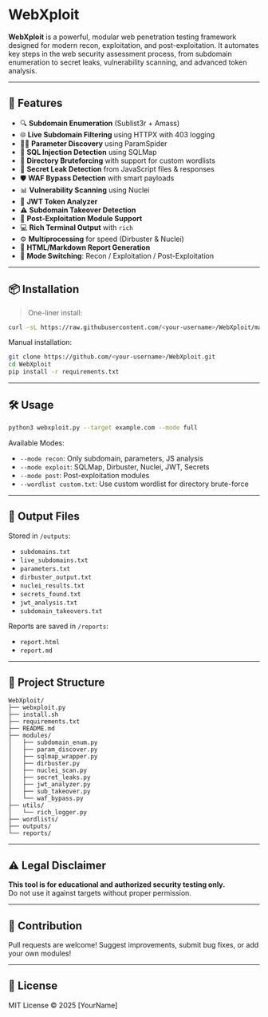 # WebXploit

**WebXploit** is a powerful, modular web penetration testing framework designed for modern recon, exploitation, and post-exploitation. It automates key steps in the web security assessment process, from subdomain enumeration to secret leaks, vulnerability scanning, and advanced token analysis.

---

## 🚀 Features

- 🔍 **Subdomain Enumeration** (Sublist3r + Amass)  
- 🌐 **Live Subdomain Filtering** using HTTPX with 403 logging  
- 🕵️‍♂️ **Parameter Discovery** using ParamSpider  
- 💉 **SQL Injection Detection** using SQLMap  
- 📁 **Directory Bruteforcing** with support for custom wordlists  
- 🔐 **Secret Leak Detection** from JavaScript files & responses  
- 🛡️ **WAF Bypass Detection** with smart payloads  
- 📊 **Vulnerability Scanning** using Nuclei  
- 🧠 **JWT Token Analyzer**  
- ⚠️ **Subdomain Takeover Detection**  
- 🎯 **Post-Exploitation Module Support**  
- 💻 **Rich Terminal Output** with `rich`  
- ⚙️ **Multiprocessing** for speed (Dirbuster & Nuclei)  
- 📝 **HTML/Markdown Report Generation**  
- 🔄 **Mode Switching**: Recon / Exploitation / Post-Exploitation  

---

## 📦 Installation

> One-liner install:
```bash
curl -sL https://raw.githubusercontent.com/<your-username>/WebXploit/main/install.sh | bash
```

Manual installation:
```bash
git clone https://github.com/<your-username>/WebXploit.git
cd WebXploit
pip install -r requirements.txt
```

---

## 🛠️ Usage

```bash
python3 webxploit.py --target example.com --mode full
```

Available Modes:
- `--mode recon`: Only subdomain, parameters, JS analysis
- `--mode exploit`: SQLMap, Dirbuster, Nuclei, JWT, Secrets
- `--mode post`: Post-exploitation modules
- `--wordlist custom.txt`: Use custom wordlist for directory brute-force

---

## 📂 Output Files

Stored in `/outputs`:
- `subdomains.txt`
- `live_subdomains.txt`
- `parameters.txt`
- `dirbuster_output.txt`
- `nuclei_results.txt`
- `secrets_found.txt`
- `jwt_analysis.txt`
- `subdomain_takeovers.txt`

Reports are saved in `/reports`:
- `report.html`
- `report.md`

---

## 📁 Project Structure

```
WebXploit/
├── webxploit.py
├── install.sh
├── requirements.txt
├── README.md
├── modules/
│   ├── subdomain_enum.py
│   ├── param_discover.py
│   ├── sqlmap_wrapper.py
│   ├── dirbuster.py
│   ├── nuclei_scan.py
│   ├── secret_leaks.py
│   ├── jwt_analyzer.py
│   ├── sub_takeover.py
│   └── waf_bypass.py
├── utils/
│   └── rich_logger.py
├── wordlists/
├── outputs/
└── reports/
```

---

## ⚠️ Legal Disclaimer

**This tool is for educational and authorized security testing only.**  
Do not use it against targets without proper permission.

---

## 🙌 Contribution

Pull requests are welcome! Suggest improvements, submit bug fixes, or add your own modules!

---

## 📄 License

MIT License © 2025 [YourName]
